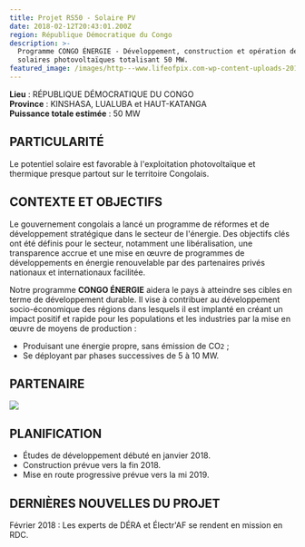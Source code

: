 ```yaml
---
title: Projet RS50 - Solaire PV
date: 2018-02-12T20:43:01.200Z
region: République Démocratique du Congo
description: >-
  Programme CONGO ÉNERGIE - Développement, construction et opération de fermes
  solaires photovoltaïques totalisant 50 MW.
featured_image: /images/http---www.lifeofpix.com-wp-content-uploads-2017-03-dsc07961 (1).jpg
---
```

**Lieu** : RÉPUBLIQUE DÉMOCRATIQUE DU CONGO<br>
**Province** : KINSHASA, LUALUBA et HAUT-KATANGA<br>
**Puissance totale estimée** : 50 MW<br>

## PARTICULARITÉ

Le potentiel solaire est favorable à l'exploitation photovoltaïque et thermique presque partout sur le territoire Congolais.

## CONTEXTE ET OBJECTIFS

Le gouvernement congolais a lancé un programme de réformes et de développement stratégique dans le secteur de l'énergie. Des objectifs clés ont été définis pour le secteur, notamment une libéralisation, une transparence accrue et une mise en œuvre de programmes de développements en énergie renouvelable par des partenaires privés nationaux et internationaux facilitée.

Notre programme **CONGO ÉNERGIE** aidera le pays à atteindre ses cibles en terme de développement durable. Il vise à contribuer au développement socio-économique des régions dans lesquels il est implanté en créant un impact positif et rapide pour les populations et les industries par la mise en œuvre de moyens de production :

* Produisant une énergie propre, sans émission de CO`2` ;
* Se déployant par phases successives de 5 à 10 MW.

## PARTENAIRE

![](/images/logo_electraf.png)

## PLANIFICATION

* Études de développement débuté en janvier 2018.
* Construction prévue vers la fin 2018.
* Mise en route progressive prévue vers la mi 2019.

## DERNIÈRES NOUVELLES DU PROJET

Février 2018 : Les experts de DÉRA et Électr'AF se rendent en mission en RDC.
